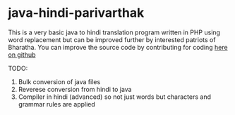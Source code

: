 # java-hindi-parivarthak
This is a very basic java to hindi translation program written in PHP using word replacement but can be improved further by interested patriots of Bharatha. You can improve the source code by contributing for coding  <a href="https://github.com/mountainrock/java-hindi-parivarthak/" target="_blank">here on github</a>


TODO: 
1. Bulk conversion of java files
2. Reverese conversion from hindi to java
3. Compiler in hindi (advanced) so not just words but characters and grammar rules are applied


